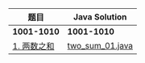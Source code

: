 
题目|Java Solution
--|--
**1001-1010**|**1001-1010**
[1. 两数之和](https://leetcode.cn/problems/two-sum/)|[two_sum_01.java](leetcode/1001-1010/java/two_sum_01.java)